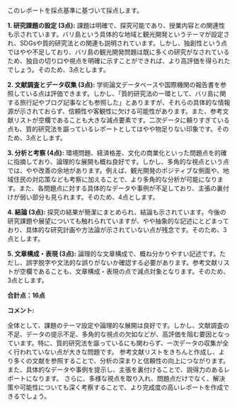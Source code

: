 このレポートを採点基準に基づいて採点します。

**1. 研究課題の設定 (3点):**  課題は明確で、探究可能であり、授業内容との関連性も示されています。バリ島という具体的な地域と観光開発というテーマが設定され、SDGsや質的研究法との関連も説明されています。しかし、独創性という点ではやや不足しており、バリ島の観光開発問題は既に多くの研究がなされているため、独自の切り口や視点を明確に示すことができれば、より高評価を得られたでしょう。そのため、3点とします。


**2. 文献調査とデータ収集 (3点):**  学術論文データベースや国際機関の報告書を参照している点は評価できます。しかし、「質的研究法の一環として、バリ島に関する旅行記やブログ記事なども参照した」とありますが、それらの具体的な情報源が示されておらず、信頼性や客観性に欠ける可能性があります。また、参考文献リストが空欄であることも大きな減点要素です。二次データに頼りすぎている点も、質的研究法を謳っているレポートとしてはやや物足りない印象です。そのため、3点とします。


**3. 分析と考察 (4点):**  環境問題、経済格差、文化の商業化といった問題点を的確に指摘しており、論理的な展開も概ね良好です。しかし、多角的な視点という点では、やや改善の余地があります。例えば、観光開発のポジティブな側面や、地域住民の対応策なども考察に加えることで、より多角的な分析が可能になります。また、各問題点に対する具体的なデータや事例が不足しており、主張の裏付けが弱い部分も見られます。そのため、4点とします。


**4. 結論 (3点):**  探究の結果が簡潔にまとめられ、結論も示されています。今後の研究課題や展望についても触れられていますが、やや抽象的な記述にとどまっており、具体的な研究計画や方法論が示されていない点が残念です。そのため、3点とします。


**5. 文章構成・表現 (3点):**  論理的な文章構成で、概ね分かりやすい記述です。ただし、誤字脱字や文法的な誤りがないか確認する必要があります。参考文献リストが空欄であることも、文章構成・表現の点で減点対象となります。そのため、3点とします。


**合計点：16点**

**コメント:**

全体として、課題のテーマ設定や論理的な展開は良好です。しかし、文献調査の不足、データの提示不足、多角的な視点の欠如などが、高評価を阻む要因となっています。特に、質的研究法を謳っているにも関わらず、一次データの収集が全く行われていない点が大きな問題です。  参考文献リストをきちんと作成し、より多くの文献を参照することで、分析の深まりと信頼性の向上につながります。また、具体的なデータや事例を提示し、主張を裏付けることで、説得力のあるレポートになります。  さらに、多様な視点を取り入れ、問題点だけでなく、解決策や可能性についても深く考察することで、より完成度の高いレポートを作成できるでしょう。
